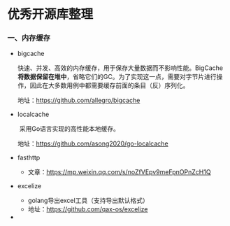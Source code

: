 # 优秀开源库整理

### 一、内存缓存

- bigcache

  ​	快速、并发、高效的内存缓存，用于保存大量数据而不影响性能。BigCache**将数据保留在堆中**，省略它们的GC。为了实现这一点，需要对字节片进行操作，因此在大多数用例中都需要缓存前面的条目（反）序列化。
  
  地址：https://github.com/allegro/bigcache
  
- localcache

  ​	采用Go语言实现的高性能本地缓存。
  
  地址：https://github.com/asong2020/go-localcache
  
- fasthttp

  - 文章：https://mp.weixin.qq.com/s/noZfVEpv9meFpnOPnZcH1Q
  
- excelize

  - golang导出excel工具（支持导出默认格式）
  - 地址：https://github.com/qax-os/excelize

- 

